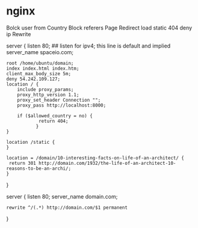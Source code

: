 # nginx
Bolck user from Country
Block referers
Page Redirect
load static
404
deny ip
Rewrite

server {
    listen   80; ## listen for ipv4; this line is default and implied
    server_name spaceio.com;

    root /home/ubuntu/domain;
    index index.html index.htm;
    client_max_body_size 5m;
    deny 54.242.109.127;
    location / {
        include proxy_params;
        proxy_http_version 1.1;
        proxy_set_header Connection "";
        proxy_pass http://localhost:8000;

        if ($allowed_country = no) {
                return 404;
               }
    }

    location /static {
    }

    location = /domain/10-interesting-facts-on-life-of-an-architect/ {
     return 301 http://domain.com/1932/the-life-of-an-architect-10-reasons-to-be-an-archi/;
    }





}

server {
    listen 80;
    server_name domain.com;

    rewrite ^/(.*) http://domain.com/$1 permanent



}


